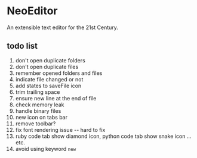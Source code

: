 # NeoEditor

An extensible text editor for the 21st Century.


## todo list

1. don't open duplicate folders
2. don't open duplicate files
5. remember opened folders and files
7. indicate file changed or not
8. add states to saveFile icon
9. trim trailing space
10. ensure new line at the end of file
11. check memory leak
12. handle binary files
15. new icon on tabs bar
16. remove toolbar?
17. fix font rendering issue  -- hard to fix
18. ruby code tab show diamond icon, python code tab show snake icon ... etc.
19. avoid using keyword `new`
